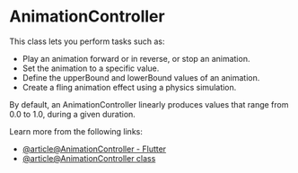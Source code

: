 # AnimationController

This class lets you perform tasks such as:

- Play an animation forward or in reverse, or stop an animation.
- Set the animation to a specific value.
- Define the upperBound and lowerBound values of an animation.
- Create a fling animation effect using a physics simulation.

By default, an AnimationController linearly produces values that range from 0.0 to 1.0, during a given duration.

Learn more from the following links:

- [@article@AnimationController - Flutter](https://docs.flutter.dev/development/ui/animations/tutorial#animationcontroller)
- [@article@AnimationController class](https://api.flutter.dev/flutter/animation/AnimationController-class.html)
